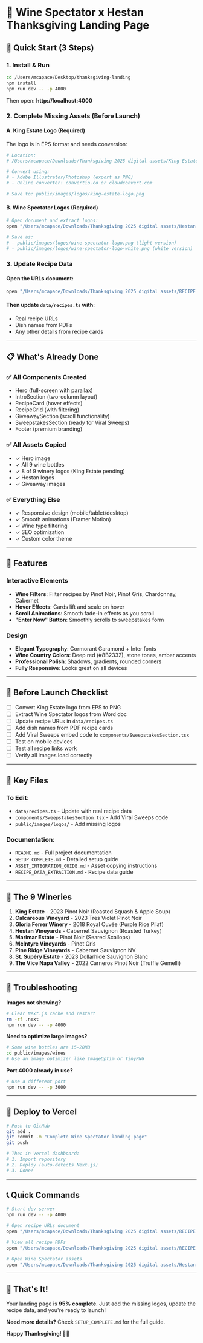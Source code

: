 # 🍷 Wine Spectator x Hestan Thanksgiving Landing Page

## 🚀 Quick Start (3 Steps)

### 1. Install & Run
```bash
cd /Users/mcapace/Desktop/thanksgiving-landing
npm install
npm run dev -- -p 4000
```
Then open: **http://localhost:4000**

### 2. Complete Missing Assets (Before Launch)

#### A. King Estate Logo (Required)
The logo is in EPS format and needs conversion:
```bash
# Location: 
# /Users/mcapace/Downloads/Thanksgiving 2025 digital assets/King Estate/KEWV Logo - blk-gld.eps

# Convert using:
# - Adobe Illustrator/Photoshop (export as PNG)
# - Online converter: convertio.co or cloudconvert.com

# Save to: public/images/logos/king-estate-logo.png
```

#### B. Wine Spectator Logos (Required)
```bash
# Open document and extract logos:
open "/Users/mcapace/Downloads/Thanksgiving 2025 digital assets/Hestan Culinary (program sponsor + tips + sweepstakes)/Sweepstakes/Wine Spectator Assets.docx"

# Save as:
# - public/images/logos/wine-spectator-logo.png (light version)
# - public/images/logos/wine-spectator-logo-white.png (white version)
```

### 3. Update Recipe Data

#### Open the URLs document:
```bash
open "/Users/mcapace/Downloads/Thanksgiving 2025 digital assets/RECIPE CARDS/Thanksgiving URLs.docx"
```

#### Then update `data/recipes.ts` with:
- Real recipe URLs
- Dish names from PDFs
- Any other details from recipe cards

---

## 📋 What's Already Done

### ✅ All Components Created
- Hero (full-screen with parallax)
- IntroSection (two-column layout)
- RecipeCard (hover effects)
- RecipeGrid (with filtering)
- GiveawaySection (scroll functionality)
- SweepstakesSection (ready for Viral Sweeps)
- Footer (premium branding)

### ✅ All Assets Copied
- ✓ Hero image
- ✓ All 9 wine bottles
- ✓ 8 of 9 winery logos (King Estate pending)
- ✓ Hestan logos
- ✓ Giveaway images

### ✅ Everything Else
- ✓ Responsive design (mobile/tablet/desktop)
- ✓ Smooth animations (Framer Motion)
- ✓ Wine type filtering
- ✓ SEO optimization
- ✓ Custom color theme

---

## 🎯 Features

### Interactive Elements
- **Wine Filters**: Filter recipes by Pinot Noir, Pinot Gris, Chardonnay, Cabernet
- **Hover Effects**: Cards lift and scale on hover
- **Scroll Animations**: Smooth fade-in effects as you scroll
- **"Enter Now" Button**: Smoothly scrolls to sweepstakes form

### Design
- **Elegant Typography**: Cormorant Garamond + Inter fonts
- **Wine Country Colors**: Deep red (#8B2332), stone tones, amber accents
- **Professional Polish**: Shadows, gradients, rounded corners
- **Fully Responsive**: Looks great on all devices

---

## 📝 Before Launch Checklist

- [ ] Convert King Estate logo from EPS to PNG
- [ ] Extract Wine Spectator logos from Word doc
- [ ] Update recipe URLs in `data/recipes.ts`
- [ ] Add dish names from PDF recipe cards
- [ ] Add Viral Sweeps embed code to `components/SweepstakesSection.tsx`
- [ ] Test on mobile devices
- [ ] Test all recipe links work
- [ ] Verify all images load correctly

---

## 📁 Key Files

### To Edit:
- `data/recipes.ts` - Update with real recipe data
- `components/SweepstakesSection.tsx` - Add Viral Sweeps code
- `public/images/logos/` - Add missing logos

### Documentation:
- `README.md` - Full project documentation
- `SETUP_COMPLETE.md` - Detailed setup guide
- `ASSET_INTEGRATION_GUIDE.md` - Asset copying instructions
- `RECIPE_DATA_EXTRACTION.md` - Recipe data guide

---

## 🎨 The 9 Wineries

1. **King Estate** - 2023 Pinot Noir (Roasted Squash & Apple Soup)
2. **Calcareous Vineyard** - 2023 Tres Violet Pinot Noir
3. **Gloria Ferrer Winery** - 2018 Royal Cuvée (Purple Rice Pilaf)
4. **Hestan Vineyards** - Cabernet Sauvignon (Roasted Turkey)
5. **Marimar Estate** - Pinot Noir (Seared Scallops)
6. **McIntyre Vineyards** - Pinot Gris
7. **Pine Ridge Vineyards** - Cabernet Sauvignon NV
8. **St. Supéry Estate** - 2023 Dollarhide Sauvignon Blanc
9. **The Vice Napa Valley** - 2022 Carneros Pinot Noir (Truffle Gemelli)

---

## 🐛 Troubleshooting

**Images not showing?**
```bash
# Clear Next.js cache and restart
rm -rf .next
npm run dev -- -p 4000
```

**Need to optimize large images?**
```bash
# Some wine bottles are 15-20MB
cd public/images/wines
# Use an image optimizer like ImageOptim or TinyPNG
```

**Port 4000 already in use?**
```bash
# Use a different port
npm run dev -- -p 3000
```

---

## 🚀 Deploy to Vercel

```bash
# Push to GitHub
git add .
git commit -m "Complete Wine Spectator landing page"
git push

# Then in Vercel dashboard:
# 1. Import repository
# 2. Deploy (auto-detects Next.js)
# 3. Done!
```

---

## 📞 Quick Commands

```bash
# Start dev server
npm run dev -- -p 4000

# Open recipe URLs document
open "/Users/mcapace/Downloads/Thanksgiving 2025 digital assets/RECIPE CARDS/Thanksgiving URLs.docx"

# View all recipe PDFs
open "/Users/mcapace/Downloads/Thanksgiving 2025 digital assets/RECIPE CARDS"/*.pdf

# Open Wine Spectator assets
open "/Users/mcapace/Downloads/Thanksgiving 2025 digital assets/Hestan Culinary (program sponsor + tips + sweepstakes)/Sweepstakes/Wine Spectator Assets.docx"
```

---

## 🎉 That's It!

Your landing page is **95% complete**. Just add the missing logos, update the recipe data, and you're ready to launch!

**Need more details?** Check `SETUP_COMPLETE.md` for the full guide.

**Happy Thanksgiving! 🦃🍷**

